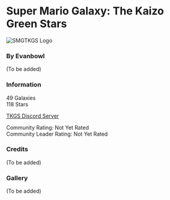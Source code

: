 # Super Mario Galaxy: The Kaizo Green Stars
![SMGTKGS Logo](https://media.discordapp.net/attachments/713356306572115990/935947553734795304/TKGS_Logo.png)
### By Evanbowl

(To be added)

### Information
49 Galaxies<br/>
118 Stars

[TKGS Discord Server](https://discord.gg/mMM5Bk8)

Community Rating: Not Yet Rated<br/>
Community Leader Rating: Not Yet Rated

### Credits
(To be added)

### Gallery
(To be added)
